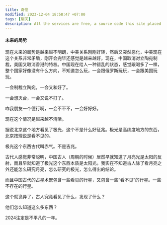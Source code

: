 ```yaml
---
title: 奇怪
modified: 2023-12-04 18:58:47 +07:00
tags: [聊天]
description: All the services are free, a source code this site placed on github repository and intergration with netlify service, another service that you can use is github page for hosting your own static site.
---
```


####  未来的局势

现在未来的局势是越来越不明朗，中美关系刚刚好转，然后又突然恶化，中美现在这个关系非常矛盾，刚开会完毕还感觉是越来越好，现在，中国取消对立陶宛制裁，美国又取消香港的特权。中国现在给人一种错乱的状态，感觉跟喝多了一样，整个国家好像没有什么方向，不知道怎么玩，一会跟俄罗斯玩玩，一会跟美国玩玩。

一会制裁立陶宛，一会又和好了。

一会想灭台，一会又说不打了。

咋我朋友一个德行啊，一会不不不，一会好好好。

现在这个情况是越来越不清晰。

据说北京这个地方看见了极光，这个不是什么好征兆。极光是高纬度地方的东西，北京按理说是看不见的。

极光这个东西古代叫赤气。不是吉兆。

古代人感觉非常聪明，中国古人（周朝的时候）居然早就知道了月亮光是太阳的反射，而且早就知道了极光这个东西本质是太阳光。我实在不知道古人除了看月亮之外还能怎么研究月亮，怎么研究的极光，怎么得出的结论。

而且中国古代的占星术既包含一些看见的行星，又包含一些“看不见”的行星。一些不存在的行星。

这个就诡异了，古人究竟看见了什么，发现了什么？

他们怎么知道这么多东西？

2024注定是不平凡的一年。







